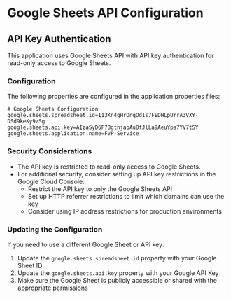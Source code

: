 # Google Sheets API Configuration

## API Key Authentication

This application uses Google Sheets API with API key authentication for read-only access to Google Sheets.

### Configuration

The following properties are configured in the application properties files:

```properties
# Google Sheets Configuration
google.sheets.spreadsheet.id=113Kn4qHrOnqOd1s7FEDHLpUrrA3VXY-DSd9keKy9zSg
google.sheets.api.key=AIzaSyD6F7BgtnjapAu8fJlLa9AeuYps7YV7tSY
google.sheets.application.name=FVP-Service
```

### Security Considerations

- The API key is restricted to read-only access to Google Sheets.
- For additional security, consider setting up API key restrictions in the Google Cloud Console:
  - Restrict the API key to only the Google Sheets API
  - Set up HTTP referrer restrictions to limit which domains can use the key
  - Consider using IP address restrictions for production environments

### Updating the Configuration

If you need to use a different Google Sheet or API key:

1. Update the `google.sheets.spreadsheet.id` property with your Google Sheet ID
2. Update the `google.sheets.api.key` property with your Google API Key
3. Make sure the Google Sheet is publicly accessible or shared with the appropriate permissions 